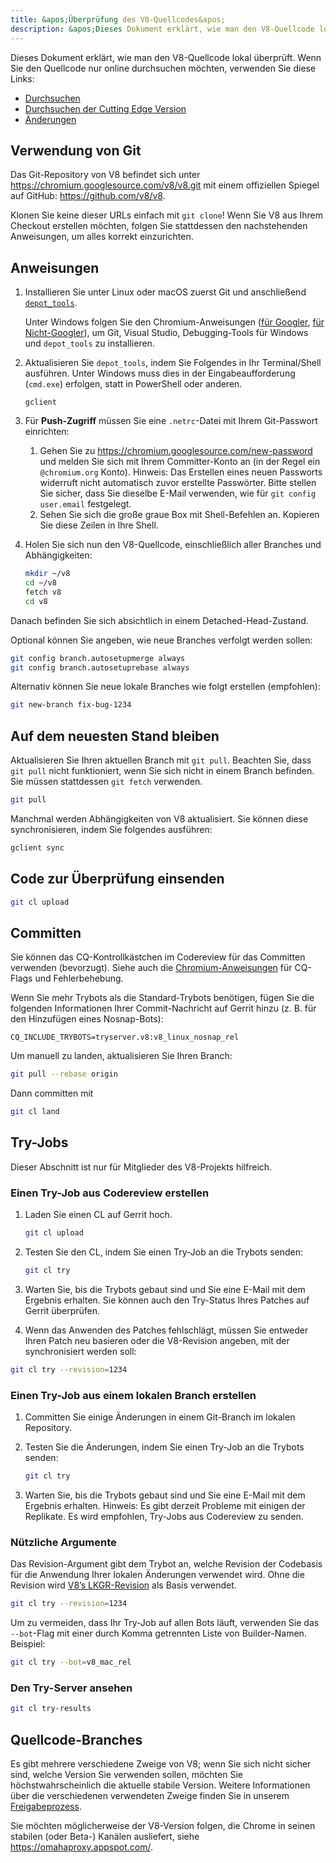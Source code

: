 ```yaml
---
title: &apos;Überprüfung des V8-Quellcodes&apos;
description: &apos;Dieses Dokument erklärt, wie man den V8-Quellcode lokal überprüft.&apos;
---
```

Dieses Dokument erklärt, wie man den V8-Quellcode lokal überprüft. Wenn Sie den Quellcode nur online durchsuchen möchten, verwenden Sie diese Links:

- [Durchsuchen](https://chromium.googlesource.com/v8/v8/)
- [Durchsuchen der Cutting Edge Version](https://chromium.googlesource.com/v8/v8/+/master)
- [Änderungen](https://chromium.googlesource.com/v8/v8/+log/master)

## Verwendung von Git

Das Git-Repository von V8 befindet sich unter https://chromium.googlesource.com/v8/v8.git mit einem offiziellen Spiegel auf GitHub: https://github.com/v8/v8.

Klonen Sie keine dieser URLs einfach mit `git clone`! Wenn Sie V8 aus Ihrem Checkout erstellen möchten, folgen Sie stattdessen den nachstehenden Anweisungen, um alles korrekt einzurichten.

## Anweisungen

1. Installieren Sie unter Linux oder macOS zuerst Git und anschließend [`depot_tools`](https://commondatastorage.googleapis.com/chrome-infra-docs/flat/depot_tools/docs/html/depot_tools_tutorial.html#_setting_up).

    Unter Windows folgen Sie den Chromium-Anweisungen ([für Googler](https://goto.google.com/building-chrome-win), [für Nicht-Googler](https://chromium.googlesource.com/chromium/src/+/master/docs/windows_build_instructions.md#Setting-up-Windows)), um Git, Visual Studio, Debugging-Tools für Windows und `depot_tools` zu installieren.

1. Aktualisieren Sie `depot_tools`, indem Sie Folgendes in Ihr Terminal/Shell ausführen. Unter Windows muss dies in der Eingabeaufforderung (`cmd.exe`) erfolgen, statt in PowerShell oder anderen.

    ```
    gclient
    ```

1. Für **Push-Zugriff** müssen Sie eine `.netrc`-Datei mit Ihrem Git-Passwort einrichten:

    1. Gehen Sie zu https://chromium.googlesource.com/new-password und melden Sie sich mit Ihrem Committer-Konto an (in der Regel ein `@chromium.org` Konto). Hinweis: Das Erstellen eines neuen Passworts widerruft nicht automatisch zuvor erstellte Passwörter. Bitte stellen Sie sicher, dass Sie dieselbe E-Mail verwenden, wie für `git config user.email` festgelegt.
    1. Sehen Sie sich die große graue Box mit Shell-Befehlen an. Kopieren Sie diese Zeilen in Ihre Shell.

1. Holen Sie sich nun den V8-Quellcode, einschließlich aller Branches und Abhängigkeiten:

    ```bash
    mkdir ~/v8
    cd ~/v8
    fetch v8
    cd v8
    ```

Danach befinden Sie sich absichtlich in einem Detached-Head-Zustand.

Optional können Sie angeben, wie neue Branches verfolgt werden sollen:

```bash
git config branch.autosetupmerge always
git config branch.autosetuprebase always
```

Alternativ können Sie neue lokale Branches wie folgt erstellen (empfohlen):

```bash
git new-branch fix-bug-1234
```

## Auf dem neuesten Stand bleiben

Aktualisieren Sie Ihren aktuellen Branch mit `git pull`. Beachten Sie, dass `git pull` nicht funktioniert, wenn Sie sich nicht in einem Branch befinden. Sie müssen stattdessen `git fetch` verwenden.

```bash
git pull
```

Manchmal werden Abhängigkeiten von V8 aktualisiert. Sie können diese synchronisieren, indem Sie folgendes ausführen:

```bash
gclient sync
```

## Code zur Überprüfung einsenden

```bash
git cl upload
```

## Committen

Sie können das CQ-Kontrollkästchen im Codereview für das Committen verwenden (bevorzugt). Siehe auch die [Chromium-Anweisungen](https://chromium.googlesource.com/chromium/src/+/master/docs/infra/cq.md) für CQ-Flags und Fehlerbehebung.

Wenn Sie mehr Trybots als die Standard-Trybots benötigen, fügen Sie die folgenden Informationen Ihrer Commit-Nachricht auf Gerrit hinzu (z. B. für den Hinzufügen eines Nosnap-Bots):

```
CQ_INCLUDE_TRYBOTS=tryserver.v8:v8_linux_nosnap_rel
```

Um manuell zu landen, aktualisieren Sie Ihren Branch:

```bash
git pull --rebase origin
```

Dann committen mit

```bash
git cl land
```

## Try-Jobs

Dieser Abschnitt ist nur für Mitglieder des V8-Projekts hilfreich.

### Einen Try-Job aus Codereview erstellen

1. Laden Sie einen CL auf Gerrit hoch.

    ```bash
    git cl upload
    ```

1. Testen Sie den CL, indem Sie einen Try-Job an die Trybots senden:

    ```bash
    git cl try
    ```

1. Warten Sie, bis die Trybots gebaut sind und Sie eine E-Mail mit dem Ergebnis erhalten. Sie können auch den Try-Status Ihres Patches auf Gerrit überprüfen.

1. Wenn das Anwenden des Patches fehlschlägt, müssen Sie entweder Ihren Patch neu basieren oder die V8-Revision angeben, mit der synchronisiert werden soll:

```bash
git cl try --revision=1234
```

### Einen Try-Job aus einem lokalen Branch erstellen

1. Committen Sie einige Änderungen in einem Git-Branch im lokalen Repository.

1. Testen Sie die Änderungen, indem Sie einen Try-Job an die Trybots senden:

    ```bash
    git cl try
    ```

1. Warten Sie, bis die Trybots gebaut sind und Sie eine E-Mail mit dem Ergebnis erhalten. Hinweis: Es gibt derzeit Probleme mit einigen der Replikate. Es wird empfohlen, Try-Jobs aus Codereview zu senden.

### Nützliche Argumente

Das Revision-Argument gibt dem Trybot an, welche Revision der Codebasis für die Anwendung Ihrer lokalen Änderungen verwendet wird. Ohne die Revision wird [V8’s LKGR-Revision](https://v8-status.appspot.com/lkgr) als Basis verwendet.

```bash
git cl try --revision=1234
```

Um zu vermeiden, dass Ihr Try-Job auf allen Bots läuft, verwenden Sie das `--bot`-Flag mit einer durch Komma getrennten Liste von Builder-Namen. Beispiel:

```bash
git cl try --bot=v8_mac_rel
```

### Den Try-Server ansehen

```bash
git cl try-results
```

## Quellcode-Branches

Es gibt mehrere verschiedene Zweige von V8; wenn Sie sich nicht sicher sind, welche Version Sie verwenden sollen, möchten Sie höchstwahrscheinlich die aktuelle stabile Version. Weitere Informationen über die verschiedenen verwendeten Zweige finden Sie in unserem [Freigabeprozess](/docs/release-process).

Sie möchten möglicherweise der V8-Version folgen, die Chrome in seinen stabilen (oder Beta-) Kanälen ausliefert, siehe https://omahaproxy.appspot.com/.
